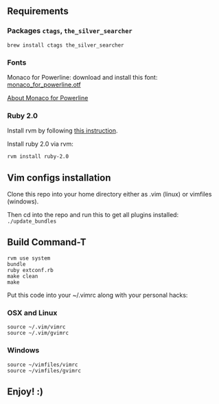 ## Requirements

### Packages `ctags`, `the_silver_searcher`
```
brew install ctags the_silver_searcher
```

### Fonts
Monaco for Powerline:
download and install this font: [monaco_for_powerline.otf](https://gist.github.com/baopham/1838072/raw/5fa73caa4af86285f11539a6b4b6c26cfca2c04b/Monaco%20for%20Powerline.otf)

[About Monaco for Powerline](https://gist.github.com/baopham/1838072)

### Ruby 2.0

Install rvm by following [this instruction](http://rvm.io/rvm/install).

Install ruby 2.0 via rvm:
```
rvm install ruby-2.0
```


## Vim configs installation

Clone this repo into your home directory either as .vim (linux) or vimfiles (windows).

Then cd into the repo and run this to get all plugins installed: 
`./update_bundles`

## Build Command-T

```
rvm use system
bundle
ruby extconf.rb
make clean
make
```


Put this code into your ~/.vimrc along with your personal hacks:

### OSX and Linux
```
source ~/.vim/vimrc
source ~/.vim/gvimrc
```

### Windows
```
source ~/vimfiles/vimrc
source ~/vimfiles/gvimrc
```

## Enjoy! :)
